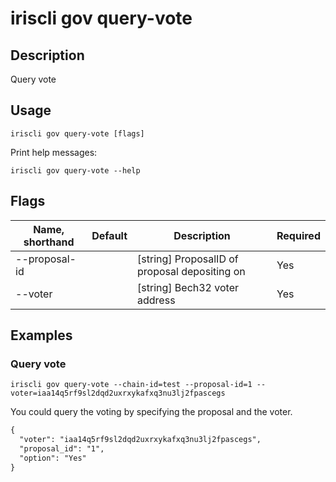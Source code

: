 # iriscli gov query-vote

## Description

Query vote

## Usage

```
iriscli gov query-vote [flags]
```

Print help messages:

```
iriscli gov query-vote --help
```

## Flags

| Name, shorthand | Default                    | Description                                                                                                                                          | Required |
| --------------- | -------------------------- | ---------------------------------------------------------------------------------------------------------------------------------------------------- | -------- |
| --proposal-id   |                            | [string] ProposalID of proposal depositing on                                                                                                        | Yes      |
| --voter         |                            | [string] Bech32 voter address                                                                                                                        | Yes      |

## Examples

### Query vote

```shell
iriscli gov query-vote --chain-id=test --proposal-id=1 --voter=iaa14q5rf9sl2dqd2uxrxykafxq3nu3lj2fpascegs
```

You could query the voting by specifying the proposal and the voter.

```txt
{
  "voter": "iaa14q5rf9sl2dqd2uxrxykafxq3nu3lj2fpascegs",
  "proposal_id": "1",
  "option": "Yes"
}
```
